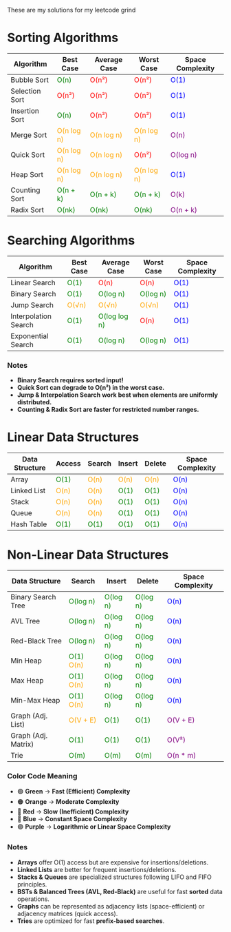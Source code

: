 These are my solutions for my leetcode grind

# Sorting Algorithms

| Algorithm        | Best Case  | Average Case | Worst Case  | Space Complexity |
|-----------------|-----------|-------------|-------------|------------------|
| Bubble Sort     | <span style="color:green">O(n)</span>      | <span style="color:red">O(n²)</span>       | <span style="color:red">O(n²)</span>       | <span style="color:blue">O(1)</span>             |
| Selection Sort  | <span style="color:red">O(n²)</span>     | <span style="color:red">O(n²)</span>       | <span style="color:red">O(n²)</span>       | <span style="color:blue">O(1)</span>             |
| Insertion Sort  | <span style="color:green">O(n)</span>      | <span style="color:red">O(n²)</span>       | <span style="color:red">O(n²)</span>       | <span style="color:blue">O(1)</span>             |
| Merge Sort      | <span style="color:orange">O(n log n)</span> | <span style="color:orange">O(n log n)</span>  | <span style="color:orange">O(n log n)</span>  | <span style="color:purple">O(n)</span>             |
| Quick Sort      | <span style="color:orange">O(n log n)</span> | <span style="color:orange">O(n log n)</span>  | <span style="color:red">O(n²)</span>       | <span style="color:purple">O(log n)</span>         |
| Heap Sort       | <span style="color:orange">O(n log n)</span> | <span style="color:orange">O(n log n)</span>  | <span style="color:orange">O(n log n)</span>  | <span style="color:blue">O(1)</span>             |
| Counting Sort   | <span style="color:green">O(n + k)</span>  | <span style="color:green">O(n + k)</span>    | <span style="color:green">O(n + k)</span>    | <span style="color:purple">O(k)</span>             |
| Radix Sort      | <span style="color:green">O(nk)</span>     | <span style="color:green">O(nk)</span>       | <span style="color:green">O(nk)</span>       | <span style="color:purple">O(n + k)</span>         |
# Searching Algorithms

| Algorithm        | Best Case | Average Case | Worst Case  | Space Complexity |
|-----------------|----------|--------------|-------------|------------------|
| Linear Search   | <span style="color:green">O(1)</span>     | <span style="color:red">O(n)</span>         | <span style="color:red">O(n)</span>        | <span style="color:blue">O(1)</span>             |
| Binary Search   | <span style="color:green">O(1)</span>     | <span style="color:green">O(log n)</span>     | <span style="color:green">O(log n)</span>    | <span style="color:blue">O(1)</span>             |
| Jump Search     | <span style="color:orange">O(√n)</span>    | <span style="color:orange">O(√n)</span>        | <span style="color:orange">O(√n)</span>       | <span style="color:blue">O(1)</span>             |
| Interpolation Search | <span style="color:green">O(1)</span> | <span style="color:green">O(log log n)</span> | <span style="color:red">O(n)</span>        | <span style="color:blue">O(1)</span>             |
| Exponential Search | <span style="color:green">O(1)</span>  | <span style="color:green">O(log n)</span>     | <span style="color:green">O(log n)</span>    | <span style="color:blue">O(1)</span>             |


### Notes
- **Binary Search requires sorted input!**
- **Quick Sort can degrade to O(n²) in the worst case.**
- **Jump & Interpolation Search work best when elements are uniformly distributed.**
- **Counting & Radix Sort are faster for restricted number ranges.**

# Linear Data Structures

| Data Structure  | Access | Search | Insert | Delete | Space Complexity |
|----------------|--------|--------|--------|--------|------------------|
| Array         | <span style="color:green">O(1)</span>   | <span style="color:orange">O(n)</span>   | <span style="color:orange">O(n)</span>   | <span style="color:orange">O(n)</span>   | <span style="color:blue">O(n)</span>             |
| Linked List   | <span style="color:orange">O(n)</span>   | <span style="color:orange">O(n)</span>   | <span style="color:green">O(1)</span>   | <span style="color:green">O(1)</span>   | <span style="color:blue">O(n)</span>             |
| Stack         | <span style="color:orange">O(n)</span>   | <span style="color:orange">O(n)</span>   | <span style="color:green">O(1)</span>   | <span style="color:green">O(1)</span>   | <span style="color:blue">O(n)</span>             |
| Queue         | <span style="color:orange">O(n)</span>   | <span style="color:orange">O(n)</span>   | <span style="color:green">O(1)</span>   | <span style="color:green">O(1)</span>   | <span style="color:blue">O(n)</span>             |
| Hash Table    | <span style="color:green">O(1)</span>   | <span style="color:green">O(1)</span>   | <span style="color:green">O(1)</span>   | <span style="color:green">O(1)</span>   | <span style="color:blue">O(n)</span>             |

# Non-Linear Data Structures

| Data Structure    | Search  | Insert  | Delete  | Space Complexity |
|------------------|---------|---------|---------|------------------|
| Binary Search Tree | <span style="color:green">O(log n)</span> | <span style="color:green">O(log n)</span> | <span style="color:green">O(log n)</span> | <span style="color:blue">O(n)</span>             |
| AVL Tree         | <span style="color:green">O(log n)</span> | <span style="color:green">O(log n)</span> | <span style="color:green">O(log n)</span> | <span style="color:blue">O(n)</span>             |
| Red-Black Tree  | <span style="color:green">O(log n)</span> | <span style="color:green">O(log n)</span> | <span style="color:green">O(log n)</span> | <span style="color:blue">O(n)</span>             |
| Min Heap    | <span style="color:green">O(1)</span> <span style="color:orange">O(n)</span>    | <span style="color:green">O(log n)</span> | <span style="color:green">O(log n)</span> | <span style="color:blue">O(n)</span> |
| Max Heap    | <span style="color:green">O(1)</span> <span style="color:orange">O(n)</span>    | <span style="color:green">O(log n)</span> | <span style="color:green">O(log n)</span> | <span style="color:blue">O(n)</span> |
| Min-Max Heap | <span style="color:green">O(1)</span> <span style="color:orange">O(n)</span>    | <span style="color:green">O(log n)</span> | <span style="color:green">O(log n)</span> | <span style="color:blue">O(n)</span> |
| Graph (Adj. List) | <span style="color:orange">O(V + E)</span> | <span style="color:green">O(1)</span>    | <span style="color:green">O(1)</span>    | <span style="color:purple">O(V + E)</span>         |
| Graph (Adj. Matrix) | <span style="color:green">O(1)</span> | <span style="color:green">O(1)</span>    | <span style="color:green">O(1)</span>    | <span style="color:purple">O(V²)</span>             |
| Trie            | <span style="color:green">O(m)</span>    | <span style="color:green">O(m)</span>    | <span style="color:green">O(m)</span>    | <span style="color:purple">O(n * m)</span>          |

### Color Code Meaning
- 🟢 **Green** → **Fast (Efficient) Complexity**
- 🟠 **Orange** → **Moderate Complexity**
- 🔴 **Red** → **Slow (Inefficient) Complexity**
- 🔵 **Blue** → **Constant Space Complexity**
- 🟣 **Purple** → **Logarithmic or Linear Space Complexity**
  
### Notes
- **Arrays** offer O(1) access but are expensive for insertions/deletions.
- **Linked Lists** are better for frequent insertions/deletions.
- **Stacks & Queues** are specialized structures following LIFO and FIFO principles.
- **BSTs & Balanced Trees (AVL, Red-Black)** are useful for fast **sorted** data operations.
- **Graphs** can be represented as adjacency lists (space-efficient) or adjacency matrices (quick access).
- **Tries** are optimized for fast **prefix-based searches**.
